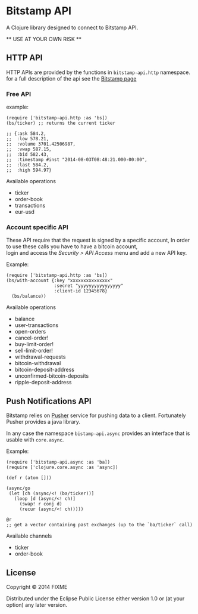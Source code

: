 # Bitstamp API

A Clojure library designed to connect to Bitstamp API.

** USE AT YOUR OWN RISK **

## HTTP API

HTTP APIs are provided by the functions in `bitstamp-api.http` namespace.
for a full description of the api see the [Bitstamp page][1]

### Free API

example:          

    (require ['bitstamp-api.http :as 'bs])
    (bs/ticker) ;; returns the current ticker
    
    ;; {:ask 584.2, 
    ;;  :low 578.21, 
    ;;  :volume 3701.42506987, 
    ;;  :vwap 587.15, 
    ;;  :bid 582.43, 
    ;;  :timestamp #inst "2014-08-03T08:48:21.000-00:00", 
    ;;  :last 584.2, 
    ;;  :high 594.97}

Available operations

+ ticker
+ order-book
+ transactions
+ eur-usd

### Account specific API

These API require that the request is signed by a specific account, 
In order to use these calls you have to have a bitcoin account,  
login and access the *Security > API Access* menu and add a new API key.

Example:

    (require ['bitstamp-api.http :as 'bs])
    (bs/with-account {:key "xxxxxxxxxxxxxxx"
                      :secret "yyyyyyyyyyyyyyyy"
                      :client-id 12345678}
      (bs/balance))

Available operations

+ balance
+ user-transactions
+ open-orders
+ cancel-order!
+ buy-limit-order!
+ sell-limit-order!
+ withdrawal-requests
+ bitcoin-withdrawal 
+ bitcoin-deposit-address
+ unconfirmed-bitcoin-deposits 
+ ripple-deposit-address

## Push Notifications API

Bitstamp relies on [Pusher][3] service for pushing data to a client. 
Fortunately Pusher provides a java library.

In any case the namespace `bistamp-api.async` provides an interface that
is usable with `core.async`.

Example:

    (require ['bitstamp-api.async :as 'ba])
    (require ['clojure.core.async :as 'async])

    (def r (atom []))             

    (async/go 
     (let [ch (async/<! (ba/ticker))]
       (loop [d (async/<! ch)]
         (swap! r conj d)
         (recur (async/<! ch)))))
    
    @r
    ;; get a vector containing past exchanges (up to the `ba/ticker` call)

Available channels

+ ticker
+ order-book

## License

Copyright © 2014 FIXME

Distributed under the Eclipse Public License either version 1.0 or (at
your option) any later version.

[1]: https://www.bitstamp.net/api/
[2]: https://www.bitstamp.net/websocket/
[3]: http://pusher.com/